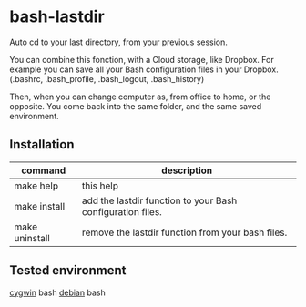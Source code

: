 # bash-lastdir
Auto cd to your last directory, from your previous session.

You can combine this fonction, with a Cloud storage, like Dropbox.
For example you can save all your Bash configuration files in your Dropbox.
(.bashrc, .bash_profile, .bash_logout, .bash_history)

Then, when you can change computer as, from office to home, or the opposite.
You come back into the same folder, and the same saved environment.


## Installation

| command        | description |
|----------------|-------------|
| make help      | this help       |
| make install   | add the lastdir function to your Bash configuration files. |
| make uninstall | remove the lastdir function from your bash files. |

## Tested environment
[cygwin](https://www.cygwin.com) bash
[debian](https://www.debian.org) bash